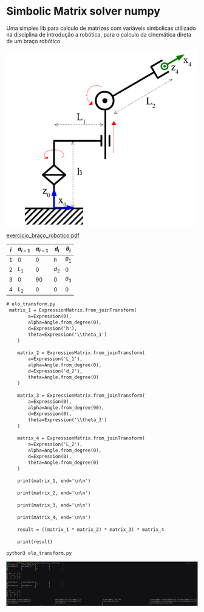 # Simbolic Matrix solver numpy

Uma simples lib para calculo de matrizes com variáveis simbolicas utilizado na
disciplina de introdução a robótica, para o calculo da cinemática direta de um
braço robótico


![braço](docs/exemplo_braco.png)

[exercicio_braço_robotico.pdf](docs/Avaliao_Semanal_sobre_cinemtica_direta.pdf)


| $`i`$ | $`a_{i-1}`$ | $`\alpha_{i-1}`$ | $`d_{i}`$ | $`\theta_i`$ |
| ----- | ----------- | ---------------- | --------- | ------------ |
| 1     | $0$         | $0$              | $h$       | $`\theta_1`$ |
| 2     | $L_1$       | $0$              | $d_2$     | $`0`$        |
| 3     | $0$         | $90$             | $0$       | $`\theta_3`$ |
| 4     | $`L_2`$     | $`0`$            | $`0`$     | $`0`$        |

 
```python3
# elo_transform.py
 matrix_1 = ExpressionMatrix.from_joinTransform(
        a=Expression(0),
        alpha=Angle.from_degree(0),
        d=Expression('h'),
        theta=Expression('\\theta_1')
    )

    matrix_2 = ExpressionMatrix.from_joinTransform(
        a=Expression('L_1'),
        alpha=Angle.from_degree(0),
        d=Expression('d_2'),
        theta=Angle.from_degree(0)
    )

    matrix_3 = ExpressionMatrix.from_joinTransform(
        a=Expression(0),
        alpha=Angle.from_degree(90),
        d=Expression(0),
        theta=Expression('\\theta_3')
    )

    matrix_4 = ExpressionMatrix.from_joinTransform(
        a=Expression('L_2'),
        alpha=Angle.from_degree(0),
        d=Expression(0),
        theta=Angle.from_degree(0)
    )

    print(matrix_1, end='\n\n')

    print(matrix_2, end='\n\n')

    print(matrix_3, end='\n\n')

    print(matrix_4, end='\n\n')

    result = ((matrix_1 * matrix_2) * matrix_3) * matrix_4

    print(result)

```

```zsh
python3 elo_transform.py
```
![output](docs/elo_transform_output.png)
